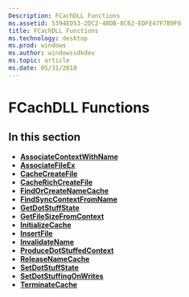 ```yaml
---
Description: FCachDLL Functions
ms.assetid: 5394ED53-2DC2-40DB-8C62-EDFE47F7B9F6
title: FCachDLL Functions
ms.technology: desktop
ms.prod: windows
ms.author: windowssdkdev
ms.topic: article
ms.date: 05/31/2018
---
```


# FCachDLL Functions

## In this section

-   [**AssociateContextWithName**](/windows/desktop/api/Filehc/nf-filehc-associatecontextwithname)
-   [**AssociateFileEx**](/windows/desktop/api/Filehc/nf-filehc-associatefileex)
-   [**CacheCreateFile**](/windows/desktop/api/Filehc/nf-filehc-cachecreatefile)
-   [**CacheRichCreateFile**](/windows/desktop/api/Filehc/nf-filehc-cacherichcreatefile)
-   [**FindOrCreateNameCache**](/windows/desktop/api/Filehc/nf-filehc-findorcreatenamecache)
-   [**FindSyncContextFromName**](/windows/desktop/api/Filehc/nf-filehc-findsynccontextfromname)
-   [**GetDotStuffState**](/windows/desktop/api/Filehc/nf-filehc-getdotstuffstate)
-   [**GetFileSizeFromContext**](/windows/desktop/api/Filehc/nf-filehc-getfilesizefromcontext)
-   [**InitializeCache**](/windows/desktop/api/Filehc/nf-filehc-initializecache)
-   [**InsertFile**](/windows/desktop/api/Filehc/nf-filehc-insertfile)
-   [**InvalidateName**](/windows/desktop/api/Filehc/nf-filehc-invalidatename)
-   [**ProduceDotStuffedContext**](/windows/desktop/api/Filehc/nf-filehc-producedotstuffedcontext)
-   [**ReleaseNameCache**](/windows/desktop/api/Filehc/nf-filehc-releasenamecache)
-   [**SetDotStuffState**](/windows/desktop/api/Filehc/nf-filehc-setdotstuffstate)
-   [**SetDotStuffingOnWrites**](/windows/desktop/api/Filehc/nf-filehc-setdotstuffingonwrites)
-   [**TerminateCache**](/windows/desktop/api/Filehc/nf-filehc-terminatecache)

 

 



